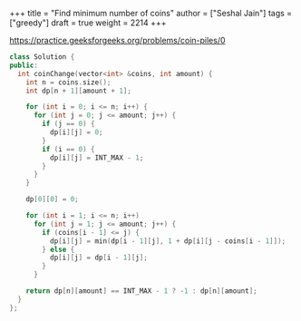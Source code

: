 +++
title = "Find minimum number of coins"
author = ["Seshal Jain"]
tags = ["greedy"]
draft = true
weight = 2214
+++

<https://practice.geeksforgeeks.org/problems/coin-piles/0>

```cpp
class Solution {
public:
  int coinChange(vector<int> &coins, int amount) {
    int n = coins.size();
    int dp[n + 1][amount + 1];

    for (int i = 0; i <= n; i++) {
      for (int j = 0; j <= amount; j++) {
        if (j == 0) {
          dp[i][j] = 0;
        }
        if (i == 0) {
          dp[i][j] = INT_MAX - 1;
        }
      }
    }

    dp[0][0] = 0;

    for (int i = 1; i <= n; i++)
      for (int j = 1; j <= amount; j++) {
        if (coins[i - 1] <= j) {
          dp[i][j] = min(dp[i - 1][j], 1 + dp[i][j - coins[i - 1]]);
        } else {
          dp[i][j] = dp[i - 1][j];
        }
      }

    return dp[n][amount] == INT_MAX - 1 ? -1 : dp[n][amount];
  }
};
```
